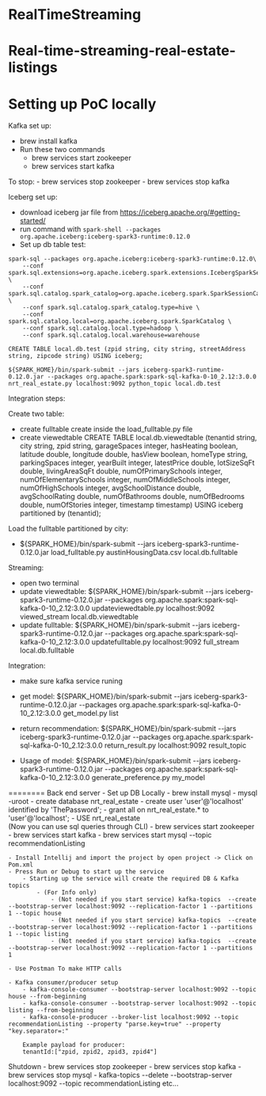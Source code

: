 # RealTimeStreaming

# Real-time-streaming-real-estate-listings

Setting up PoC locally
========================
Kafka set up:
- brew install kafka
- Run these two commands
    - brew services start zookeeper
    - brew services start kafka

To stop:
    - brew services stop zookeeper
    - brew services stop kafka

Iceberg set up:
- download iceberg jar file from https://iceberg.apache.org/#getting-started/
- run command with `spark-shell --packages org.apache.iceberg:iceberg-spark3-runtime:0.12.0`
- Set up db table test:
```
spark-sql --packages org.apache.iceberg:iceberg-spark3-runtime:0.12.0\
    --conf spark.sql.extensions=org.apache.iceberg.spark.extensions.IcebergSparkSessionExtensions \
    --conf spark.sql.catalog.spark_catalog=org.apache.iceberg.spark.SparkSessionCatalog \
    --conf spark.sql.catalog.spark_catalog.type=hive \
    --conf spark.sql.catalog.local=org.apache.iceberg.spark.SparkCatalog \
    --conf spark.sql.catalog.local.type=hadoop \
    --conf spark.sql.catalog.local.warehouse=warehouse
```
`CREATE TABLE local.db.test (zpid string, city string, streetAddress string, zipcode string) USING iceberg;`

`${SPARK_HOME}/bin/spark-submit --jars iceberg-spark3-runtime-0.12.0.jar --packages org.apache.spark:spark-sql-kafka-0-10_2.12:3.0.0 nrt_real_estate.py localhost:9092 python_topic local.db.test`


Integration steps:

Create two table:
- create fulltable
    create inside the load_fulltable.py file
- create viewedtable
    CREATE TABLE local.db.viewedtable (tenantid string, city string, zpid string, garageSpaces integer, hasHeating boolean, latitude double, longitude double, hasView boolean, homeType string, parkingSpaces integer, yearBuilt integer, latestPrice double, lotSizeSqFt double, livingAreaSqFt double, numOfPrimarySchools integer, numOfElementarySchools integer, numOfMiddleSchools integer, numOfHighSchools integer, avgSchoolDistance double, avgSchoolRating double, numOfBathrooms double, numOfBedrooms double, numOfStories integer, timestamp timestamp) USING iceberg partitioned by (tenantid);

Load the fulltable partitioned by city:
- ${SPARK_HOME}/bin/spark-submit --jars iceberg-spark3-runtime-0.12.0.jar load_fulltable.py austinHousingData.csv local.db.fulltable

<!-- viewed_stream and full_stream is the name of two kafka topic contain rts -->
Streaming:
- open two terminal
- update viewedtable:
    ${SPARK_HOME}/bin/spark-submit --jars iceberg-spark3-runtime-0.12.0.jar --packages org.apache.spark:spark-sql-kafka-0-10_2.12:3.0.0 updateviewedtable.py localhost:9092 viewed_stream local.db.viewedtable
- update fulltable:
    ${SPARK_HOME}/bin/spark-submit --jars iceberg-spark3-runtime-0.12.0.jar --packages org.apache.spark:spark-sql-kafka-0-10_2.12:3.0.0 updatefulltable.py localhost:9092 full_stream local.db.fulltable

Integration:
- make sure kafka service runing
<!-- list here is a list of tenantid -->
- get model:
    ${SPARK_HOME}/bin/spark-submit --jars iceberg-spark3-runtime-0.12.0.jar --packages org.apache.spark:spark-sql-kafka-0-10_2.12:3.0.0 get_model.py list
<!-- result_topic here is the kafka topic stores the recommendation -->
- return recommendation:
    ${SPARK_HOME}/bin/spark-submit --jars iceberg-spark3-runtime-0.12.0.jar --packages org.apache.spark:spark-sql-kafka-0-10_2.12:3.0.0 return_result.py localhost:9092 result_topic
<!-- given a tenant model and a list of real estate, we could predict the real estate the tenant prefer -->
- Usage of model:
    ${SPARK_HOME}/bin/spark-submit --jars iceberg-spark3-runtime-0.12.0.jar --packages org.apache.spark:spark-sql-kafka-0-10_2.12:3.0.0 generate_preference.py my_model



========
Back end server
    - Set up DB Locally
        - brew install mysql
        - mysql -uroot
        - create database nrt_real_estate
        - create user 'user'@'localhost' identified by 'ThePassword';
        - grant all on nrt_real_estate.* to 'user'@'localhost';
        - USE nrt_real_estate    
        (Now you can use sql queries through CLI)
    - brew services start zookeeper
    - brew services start kafka
    - brew services start mysql
--topic recommendationListing

    - Install Intellij and import the project by open project -> Click on Pom.xml
    - Press Run or Debug to start up the service 
        - Starting up the service will create the required DB & Kafka topics
            - (For Info only)
                - (Not needed if you start service) kafka-topics  --create --bootstrap-server localhost:9092 --replication-factor 1 --partitions 1 --topic house
                - (Not needed if you start service) kafka-topics  --create --bootstrap-server localhost:9092 --replication-factor 1 --partitions 1 --topic listing
                - (Not needed if you start service) kafka-topics  --create --bootstrap-server localhost:9092 --replication-factor 1 --partitions 1 
    
    - Use Postman To make HTTP calls

    - Kafka consumer/producer setup
        - kafka-console-consumer --bootstrap-server localhost:9092 --topic house --from-beginning
        - kafka-console-consumer --bootstrap-server localhost:9092 --topic listing --from-beginning
        - kafka-console-producer --broker-list localhost:9092 --topic recommendationListing --property "parse.key=true" --property "key.separator=:"

        Example payload for producer:
        tenantId:["zpid, zpid2, zpid3, zpid4"]



Shutdown
    - brew services stop zookeeper
    - brew services stop kafka
    - brew services stop mysql
    - kafka-topics  --delete --bootstrap-server localhost:9092 --topic recommendationListing etc...




